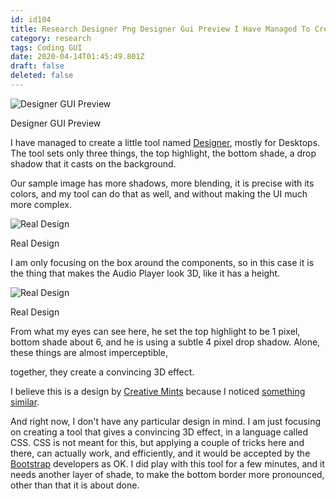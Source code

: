 ```yaml
---
id: id104
title: Research Designer Png Designer Gui Preview I Have Managed To Create A Little Tool Named Mostly For Desktops The Tool Sets On...
category: research
tags: Coding GUI
date: 2020-04-14T01:45:49.801Z
draft: false
deleted: false
---
```


![Designer GUI Preview](research/designer.png)

Designer GUI Preview

I have managed to create a little tool named [Designer][1], mostly for Desktops. The tool sets only three things, the top highlight, the bottom shade, a drop shadow that it casts on the background.

Our sample image has more shadows, more blending, it is precise with its colors, and my tool can do that as well, and without making the UI much more complex.

![Real Design](research/real.jpg)

Real Design

I am only focusing on the box around the components, so in this case it is the thing that makes the Audio Player look 3D, like it has a height.

![Real Design](research/real2.png)

Real Design

From what my eyes can see here, he set the top highlight to be 1 pixel, bottom shade about 6, and he is using a subtle 4 pixel drop shadow. Alone, these things are almost imperceptible,

together, they create a convincing 3D effect.

I believe this is a design by [Creative Mints][2] because I noticed [something similar][3].

And right now, I don't have any particular design in mind. I am just focusing on creating a tool that gives a convincing 3D effect, in a language called CSS. CSS is not meant for this, but applying a couple of tricks here and there, can actually work, and efficiently, and it would be accepted by the [Bootstrap][4] developers as OK. I did play with this tool for a few minutes, and it needs another layer of shade, to make the bottom border more pronounced, other than that it is about done.

[1]: /designer
[2]: https://dribbble.com/creativemints
[3]: https://dribbble.com/shots/864910-Ui-Kit
[4]: https://getbootstrap.com/